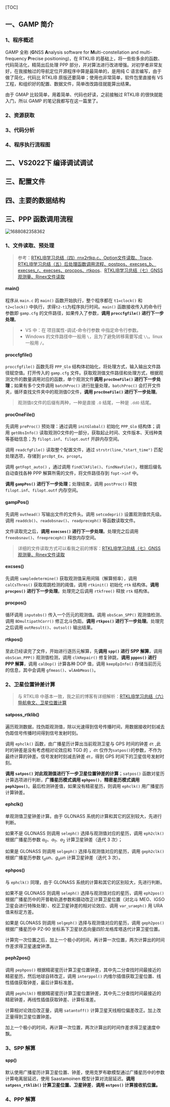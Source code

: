 [TOC]

## 一、GAMP 简介

### 1、程序概述

GAMP 全称 (**G**NSS  **A**nalysis software for **M**ulti-constellation and multi-frequency **P**recise positioning)，在 RTKLIB 的基础上，将一些些多余的函数、代码简洁化，精简出后处理 PPP 部分，并对算法进行改进增强。对初学者非常友好，在我接触过的导航定位开源程序中算是最简单的，是用纯 C 语言编写，由于做了简化，代码比 RTKLIB 原版还要简单；使用也非常简单，软件包里直接有 VS 工程，和组织好的配置、数据文件，简单改改路径就能算出结果。

由于 GMAP 比较简单，用着简单、代码也好读，之前接触过 RTKLIB 的很快就能入门，所以 GAMP 的笔记我都写在这一篇里了。





### 2、资源获取





### 3、代码分析





### 4、程序执行流程图









## 二、VS2022下 编译调试调试









## 三、配置文件











## 四、主要的数据结构











## 三、PPP 函数调用流程

![1688082358362](https://pic-bed-1316053657.cos.ap-nanjing.myqcloud.com/img/1688082358362.png)

### 1、文件读取、预处理

> 参考：[RTKLIB学习总结（四）rnx2rtkp.c、Option文件读取、Trace](https://lizhengxiao.blog.csdn.net/article/details/129617353)、[RTKLIB学习总结（五）后处理函数调用流程、postpos、execses_b、execses_r、execses、procpos、rtkpos](https://lizhengxiao.blog.csdn.net/article/details/129887413)、[RTKLIB学习总结（七）GNSS观测量、Rinex文件读取](https://lizhengxiao.blog.csdn.net/article/details/130083589)

#### main()

程序从 `main.c` 的 `main()` 函数开始执行，整个程序都在 `t1=clock()` 和 `t2=clock()` 中执行，求得`t2-t1`为程序执行时间。`main()` 函数接收传入的命令行参数即 `gamp.cfg` 的文件路径，如果传入了参数，**调用 `proccfgfile()` 进行下一步处理**。

> * VS 中：在 项目属性-调试-命令行参数 中指定命令行参数。
> * Windows 的文件路径中一般用 `\`，且为了避免转移需要写成 `\\`。linux一般用 `/`。

#### proccfgfile()

`proccfgfile()` 函数先将  `PPP_Glo` 结构体初始化，将处理方式，输入输出文件路径赋空值。打开传入的 `gamp.cfg` 文件。获取观测值文件路径和处理方式，根据观测文件的数量调用对应的函数，单个观测文件**调用 `procOneFile()` 进行下一步处理**；如果有多个文件调用 `batchProc()` 进行批量处理，`batchProc()` 会打开文件夹，循环查找文件夹中的观测值O文件，**调用 `procOneFile()` 进行下一步处理**。

> 观测值`O`文件的后缀有两种，一种是直接 `.O` 结尾，一种是 `.ddO` 结尾。

#### procOneFile()

先调用 `preProc()` 预处理：通过调用 `initGlobal()` 初始化 `PPP_Glo` 结构体；调用 `getObsInfo()`  读取观测O文件的一部分，获取起止时间、文件版本、天线种类等基础信息；为 `filopt.inf`、`filopt.outf` 开辟内存空间。

调用 `readcfgFile()` 读取整个配置文件，通过 `strstr(line,"start_time")` 匹配处理选项，存储到 `prcOpt_Ex`、`prcopt`。

调用 `getFopt_auto()` ，通过调用 `findClkFile()`、`findNavFile()`，根据后缀名自动查找各种 PPP 解算所需的文件，将文件路径存到 `fopt->inf` 中。

**调用 `gampPos()` 进行下一步处理**；处理结束，调用 `postProc()` 释放 `filopt.inf`、`filopt.outf` 内存空间。

#### gampPos()

先调用 `outhead()` 写输出文件的文件头。调用 `setcodepri()` 设置观测值优先级。调用 `readdcb()`、`readobsnav()`、`readpreceph()` 等函数读取文件。

文件读取完之后，**调用 `execses()` 进行下一步处理**。处理完之后调用 `freeobsnav()`、`freepreceph()` 释放内存空间。

> 详细的文件读取方式可以看我之前的博客：[RTKLIB学习总结（七）GNSS观测量、Rinex文件读取](https://lizhengxiao.blog.csdn.net/article/details/130083589)

#### excses()

先调用 `sampledetermine()` 获取观测值采用间隔（解算频率），调用 `calCsThres()` 获取周跳检测的阈值，调用 `rtkinit()` 初始化 `rtk` 结构体。**调用 `procpos()` 进行下一步处理**。处理完之后调用 `rtkfree()` 释放 `rtk` 结构体。

#### procpos()

循环调用 `inputobs()` 传入一个历元的观测值。调用 `obsScan_SPP()` 观测值检测、调用 `BDmultipathCorr()` 修正北斗伪距。**调用 `rtkpos()` 进行下一步处理**。处理完之后调用 `outResult()`、`outsol()` 输出结果。

#### rtkpos()

至此已经读完了文件，开始进行逐历元解算，先**调用 `spp()` 进行 SPP 解算**，调用 `obsScan_PPP()` 观测值检测，调用 `clkRepair()` 修复钟跳，**调用 `pppos()` 进行 PPP 解算**，调用 `calDop()` 计算各种 DOP 值，调用 `keepEpInfo()` 存储当前历元的信息，其中会调用 `gfmeas()`、`wlAmbMeas()`。

### 2、卫星位置钟差计算

> 与 RTKLIB 中基本一致，我之前的博客有详细解析：[RTKLIB学习总结（六）导航电文、卫星位置计算](https://lizhengxiao.blog.csdn.net/article/details/129986385)

#### satposs_rtklib()

遍历观测数据，找伪距观测值，除以光速得到信号传播时间，用数据接收时刻减去伪距信号传播时间得到信号发射时刻。

调用 `ephclk()` 函数，由广播星历计算出当前观测卫星与 GPS 时间的钟差 `dt` ,此时的钟差是没有考虑相对论效应和 TGD 的 ，`dt` 仅作为`satpos()`的参数，不作为最终计算的钟差。信号发射时刻减去钟差 `dt`，得到 GPS 时间下的卫星信号发射时刻。

**调用 `satpos()` 对此观测值进行下一步卫星位置钟差的计算**；`satpos()` 函数对星历计算选项进行判断，**广播星历模式调用 `ephpos()`**，**精密星历模式调用 `peph2pos()`**。最后检测钟差值，如果没有精密星历，则调用 `ephclk()` 用广播星历计算钟差。

#### ephclk()

单观测值卫星钟差计算。由于 GLONASS 系统的计算和其它的区别较大，先进行判断。

如果不是 GLONASS 则调用 `seleph()` 选择与观测值对应的星历，调用 `eph2clk()` 根据广播星历参数 $a_0$、$a_1$、$a_2$ 计算卫星钟差（迭代 3 次）；

如果是 GLONASS 则调用 `selgeph()` 选择与观测值对应的星历，调用 `geph2clk()` 根据广播星历参数 $t_aun$、$g_aun$  计算卫星钟差（迭代 3 次）。

#### ephpos()

与 `ephclk()` 同理，由于 GLONASS 系统的计算和其它的区别较大，先进行判断。

如果不是 GLONASS 则调用 `seleph()` 选择与观测值对应的星历，调用 `eph2pos()` 根据广播星历中的开普勒轨道参数和摄动改正计算卫星位置（对北斗 MEO、IGSO 卫星会进行特殊处理）、校正卫星钟差的相对论效应、调用 `var_uraeph()` 用 URA 值来标定方差。

如果是 GLONASS 则调用 `selgeph()` 选择与观测值对应的星历，调用 `geph2pos()` 根据广播星历中 PZ-90 坐标系下卫星状态向量四阶龙格库塔迭代计算卫星位置。

计算完一次位置之后，加上一个极小的时间，再计算一次位置，两次计算出的时间作差求得卫星速度钟漂。

#### peph2pos()

调用 `pephpos()` 根据精密星历计算卫星位置钟差，其中先二分查找时间最接近的精密星历，然后地球自转改正，调用 `interppol()` 内维尔插值获取卫星位置、线性插值获取钟差，最后计算标准差。

调用 `pephclk()` 根据精密星历计算卫星位置钟差，其中先二分查找时间最接近的精密钟差，再线性插值获取钟差、计算标准差。

计算相对论效应改正量，调用 `satantoff()` 计算卫星天线相位偏差改正。加上改正量得到卫星位置钟差。

加上一个极小的时间，再计算一次位置，两次计算出的时间作差求得卫星速度中飘。

### 3、SPP 解算

#### spp()

默认使用广播星历计算卫星位置、钟差，使用克罗布歇模型通过广播星历中的参数计算电离层延迟，使用 Saastamoinen 模型计算对流层延迟。**调用 `satposs_rtklib()` 计算卫星位置、卫星钟差**，**调用 `estpos()` 计算接收机位置。**











### 4、PPP 解算


























